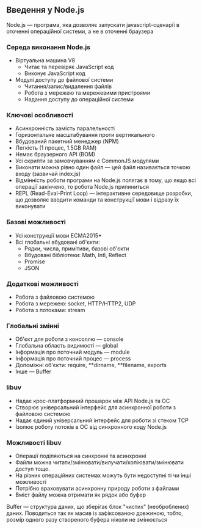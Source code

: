## Введення у Node.js

Node.js — програма, яка дозволяє запускати javascript-сценарії в оточенні операційної системи, а не в оточенні браузера

### Середа виконання Node.js

-   Віртуальна машина V8
    -   Читає та перевіряє JavaScript код
    -   Виконує JavaScript код
-   Модулі доступу до файлової системи
    -   Читання/запис/видалення файлів
    -   Робота з мережею та мережевими пристроями
    -   Надання доступу до операційної системи

### Ключові особливості

-   Асинхронність замість паралельності
-   Горизонтальне масштабування проти вертикального
-   Вбудований пакетний менеджер (NPM)
-   Легкість (1 процес, 1.5GB RAM)
-   Немає браузерного API (BOM)
-   Усі скрипти за замовчуванням є CommonJS модулями
-   Виконати можна рівно один файл — цей файл називається точкою входу (зазвичай index.js)
-   Відмінність роботи програми на Node.js полягає в тому, що якщо всі операції закінчено, то робота Node.js припиниться
-   REPL (Read-Eval-Print Loop) — інтерактивне середовище
    розробки, що дозволяє вводити команди та
    конструкції мови і відразу їх виконувати

### Базові можливості

-   Усі конструкції мови ECMA2015+
-   Всі глобальні вбудовані об'єкти:
    -   Рядки, числа, примітиви, базові об'єкти
    -   Вбудовані бібліотеки: Math, Intl, Reflect
    -   Promise
    -   JSON

### Додаткові можливості

-   Робота з файловою системою
-   Робота з мережею: socket, HTTP/HTTP2, UDP
-   Робота з потоками: stream

### Глобальні змінні

-   Об'єкт для роботи з консоллю — console
-   Глобальна область видимості — global
-   Інформація про поточний модуль — module
-   Інформація про поточний процес — process
-   Допоміжні об'єкти: require, **dirname, **filename, exports
-   Інше — Buffer

### libuv

-   Надає крос-платформний прошарок між API Node.js та ОС
-   Створює універсальний інтерфейс для асинхронної роботи з файловою системою
-   Надає єдиний універсальний інтерфейс для роботи зі стеком TCP
-   Ізолює роботу потоків в ОС від синхронного коду Node.js

### Можливості libuv

-   Операції поділяються на синхронні та асинхронні
-   Файли можна читати/змінювати/вилучати/копіювати/змінювати доступ тощо.
-   На різних операційних системах можуть бути недоступні ті чи інші можливості
-   Потрібно враховувати асинхронну природу роботи з файлами
-   Вміст файлу можна отримати як рядок або буфер

Buffer — структура даних, що зберігає блок "чистих" (необроблених) даних. Поводиться так як масив із зафіксованою довжиною, тобто, розмір одного разу створеного буфера ніколи не змінюється
